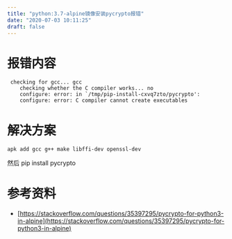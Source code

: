 ```yaml
---
title: "python:3.7-alpine镜像安装pycrypto报错"
date: "2020-07-03 10:11:25"
draft: false
---
```


# 报错内容
```
 checking for gcc... gcc
    checking whether the C compiler works... no
    configure: error: in `/tmp/pip-install-cxvq7zto/pycrypto':
    configure: error: C compiler cannot create executables
```


# 解决方案

```
apk add gcc g++ make libffi-dev openssl-dev
```

然后 pip install pycrypto



# 参考资料

- [https://stackoverflow.com/questions/35397295/pycrypto-for-python3-in-alpine](https://stackoverflow.com/questions/35397295/pycrypto-for-python3-in-alpine)

